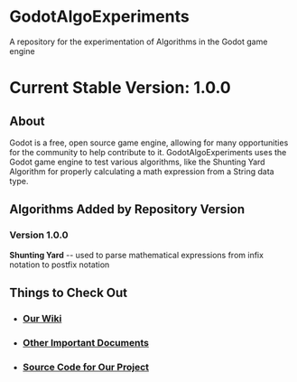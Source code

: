 # GodotAlgoExperiments
A repository for the experimentation of Algorithms in the Godot game engine

# Current Stable Version: 1.0.0
## About
Godot is a free, open source game engine, allowing for many opportunities for the community to help contribute to it. GodotAlgoExperiments uses the Godot game engine to test
various algorithms, like the Shunting Yard Algorithm for properly calculating a math expression from a String data type.

## Algorithms Added by Repository Version
### Version 1.0.0
**Shunting Yard** -- used to parse mathematical expressions from infix notation to postfix notation

## Things to Check Out
* ### [Our Wiki](https://github.com/Moonyum/GodotAlgoExperiments/wiki)
* ### [Other Important Documents](https://github.com/Moonyum/GodotAlgoExperiments/tree/more-organized-version/docs)
* ### [Source Code for Our Project](https://github.com/Moonyum/GodotAlgoExperiments/tree/more-organized-version/src)
